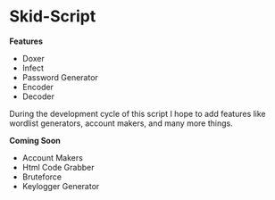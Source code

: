 # Skid-Script

**Features**
- Doxer
- Infect
- Password Generator
- Encoder
- Decoder
  
During the development cycle of this script I hope to add features like wordlist generators, account makers, and many more things.

**Coming Soon**
- Account Makers
- Html Code Grabber
- Bruteforce
- Keylogger Generator
